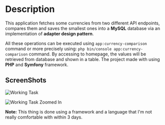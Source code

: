 # Description

This application fetches some currencies from two different API endpoints, compares them and saves the smallest ones into a **MySQL** database via an implementation of **adapter design pattern**.

All these operations can be executed using `app:currency-comparison` command or more precisely using: `php bin/console app:currency-comparison` command. By accessing to homepage, the values will be retrieved from database and shown in a table. The project made with using **PHP** and **Symfony** framework.

## ScreenShots

![Working Task](https://media.giphy.com/media/defybnEk2nOhdBYLCi/giphy.gif)

![Working Task Zoomed In](https://media.giphy.com/media/f9RH5APGTKMIvwo1wb/giphy.gif)

**Note:** This thing is done using a framework and a language that I'm not really comfortable with within 3 days.

